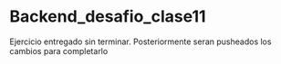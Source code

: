 # Backend_desafio_clase11
Ejercicio entregado sin terminar. Posteriormente seran pusheados los cambios para completarlo
